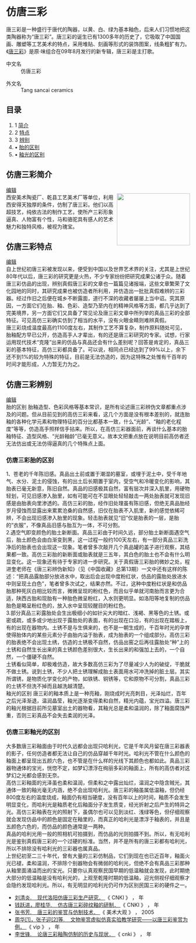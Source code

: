 <h1>仿唐三彩</h1>
<div class="para" label-module="para">唐三彩是一种盛行于唐代的陶器，以黄、白、绿为基本釉色，后来人们习惯地把这类陶器称为“唐三彩”。唐三彩的诞生已有1300多年的历史了，它吸取了中国国画、雕塑等工艺美术的特点，采用堆贴、刻画等形式的装饰图案，线条粗犷有力。《<a target="_blank" href="/item/%E5%94%90%E4%B8%89%E5%BD%A9/466" data-lemmaid="466">唐三彩</a>》是原·味组合在09年8月发行的新专辑，唐三彩是主打歌。</div>
<div class="configModuleBanner">
</div><div class="basic-info cmn-clearfix">
<dl class="basicInfo-block basicInfo-left">
<dt class="basicInfo-item name">中文名</dt>
<dd class="basicInfo-item value">
仿唐三彩
</dd>
</dl><dl class="basicInfo-block basicInfo-right">
<dt class="basicInfo-item name">外文名</dt>
<dd class="basicInfo-item value">
Tang sancai ceramics
</dd>
</dl></div>
<div class="lemmaWgt-lemmaCatalog">
<div class="lemma-catalog">
<h2 class="block-title">目录</h2>
<div class="catalog-list column-1">
<ol>
<li class="level1">
<span class="index">1</span>
<span class="text"><a href="#1">简介</a></span>
</li>
<li class="level1">
<span class="index">2</span>
<span class="text"><a href="#2">特点</a></span>
</li>
<li class="level1">
<span class="index">3</span>
<span class="text"><a href="#3">辨别</a></span>
</li>
<li class="level2">
<span class="index">▪</span>
<span class="text"><a href="#3_1">胎的区别</a></span>
</li>
<li class="level2">
<span class="index">▪</span>
<span class="text"><a href="#3_2">釉光的区别</a></span>
</li>
</ol>

<div class="anchor-list">
<a name="1" class="lemma-anchor para-title"></a>
<a name="sub6106355_1" class="lemma-anchor "></a>
<a name="简介" class="lemma-anchor "></a>
</div><div class="para-title level-2" label-module="para-title">
<h2 class="title-text"><span class="title-prefix">仿唐三彩</span>简介</h2>
<a class="edit-icon j-edit-link" data-edit-dl="1" href="javascript:;" style="display: block;"><em class="cmn-icon wiki-lemma-icons wiki-lemma-icons_edit-lemma"></em>编辑</a>
</div>
<div class="para" label-module="para"><div class="lemma-picture text-pic layout-right" style="width:200px; float: right;">
<a class="image-link" nslog-type="9317" href="/pic/%E4%BB%BF%E5%94%90%E4%B8%89%E5%BD%A9/8880930/0/e824b899a9014c08fcc197d8087b02087af4f4d1?fr=lemma&amp;ct=single" target="_blank" title="" style="width:200px;height:142px;">
<img class="" src="https://gss2.bdstatic.com/9fo3dSag_xI4khGkpoWK1HF6hhy/baike/s%3D220/sign=3f8c5b5e71f082022992963d7bfafb8a/e824b899a9014c08fcc197d8087b02087af4f4d1.jpg" alt="" style="width:200px;height:142px;">
</a>
</div></div>
<div class="para" label-module="para">西安美术陶瓷厂、乾县工艺美术厂等单位，利用西安得天独厚的条件，仿制了唐三彩。他们以高超技艺，纯依古法的制作工艺，使所产三彩形象逼真、人物富有个性，马和骆驼具有感人的艺术魅力和独特风格，被视为瑰宝。</div><div class="anchor-list">
<a name="2" class="lemma-anchor para-title"></a>
<a name="sub6106355_2" class="lemma-anchor "></a>
<a name="特点" class="lemma-anchor "></a>
</div><div class="para-title level-2" label-module="para-title">
<h2 class="title-text"><span class="title-prefix">仿唐三彩</span>特点</h2>
<a class="edit-icon j-edit-link" data-edit-dl="2" href="javascript:;" style="display: block;"><em class="cmn-icon wiki-lemma-icons wiki-lemma-icons_edit-lemma"></em>编辑</a>
</div>
<div class="para" label-module="para">自上世纪初唐三彩被发现以来，便受到中国以及世界艺术界的关注，尤其是上世纪80年代以后，唐三彩的研究更是火热，不少专家纷纷把研究成果公诸于众。随着唐三彩仿品的出现，辨别真假唐三彩的文章也一篇篇见诸报端，这些文章繁荣了文化园地的同时，其研究成果也被仿造者所利用，并仿造出一批批真假难辨的三彩器。经过作旧之后便在城乡不断露面，道行不深的收藏者屡屡上当中诏。究其原因，一方面它们在胎、釉、色彩、造型乃至内在的精神风格等方面，都几乎达到了完美境界，另一方面它们又具备了常见论及唐三彩文章中所列举的真品三彩的全部特征。可见高仿三彩确实仿到了相当的水平，没有火眼金睛则难辨真假。</div>
<div class="para" label-module="para">唐三彩烧成温度最高约1100度左右，其制作工艺不算复杂，制作原料随处可见，胎釉配方早已公开，仿造高手人才辈出，有的还是唐三彩研究的专家。试想，行家运用现代技术“克隆”出来的仿品与真品还会有什么差别呢？回答是肯定的，真品三彩的基本特征，高仿三彩都具备了。可以说，相同点已经达到了99%以上，余下还不到1%的较为特殊的特征，目前是无法仿造的，因为这特殊之处惟有千百年的时间才能形成，人力暂无力为之。</div><div class="anchor-list">
<a name="3" class="lemma-anchor para-title"></a>
<a name="sub6106355_3" class="lemma-anchor "></a>
<a name="辨别" class="lemma-anchor "></a>
</div><div class="para-title level-2" label-module="para-title">
<h2 class="title-text"><span class="title-prefix">仿唐三彩</span>辨别</h2>
<a class="edit-icon j-edit-link" data-edit-dl="3" href="javascript:;" style="display: block;"><em class="cmn-icon wiki-lemma-icons wiki-lemma-icons_edit-lemma"></em>编辑</a>
</div>
<div class="para" label-module="para">胎的区别 胎釉造型、色彩风格等基本常识，是所有论述唐三彩辨伪文章都重点涉及的问题。但从目前见到的高仿三彩来看，这几个方面是没有根本差别的，就连胎釉的各种化学元素和物理特征的百分比都基本一致，什么“光龄”、“釉的老化程度”等等，仿造高手照样信手拈来。所以，在高仿三彩器面前，再谈什么基本的胎釉特征、造型风格、“光龄釉龄”已毫无意义。故本文把重点放在说明目前高仿者还无法仿出或无法仿得逼真的几个特殊点上面。</div><div class="anchor-list">
<a name="3_1" class="lemma-anchor para-title"></a>
<a name="sub6106355_3_1" class="lemma-anchor "></a>
<a name="胎的区别" class="lemma-anchor "></a>
<a name="3-1" class="lemma-anchor "></a>
</div><div class="para-title level-3" label-module="para-title">
<h3 class="title-text"><span class="title-prefix">仿唐三彩</span>胎的区别</h3>
</div>
<div class="para" label-module="para">1、苍老的千年陈旧感。真品出土前或置于潮湿的墓室，或埋于泥土中，受千年地气、水分、泥土的侵蚀，有的出土后长期置于室内，受空气和冷暖变化的影响，其胎表已毫无新意，陈旧自然。真品的旧感极其自然，富有层次并深入肌里，用硬物轻划，可见旧感渗入胎里，如有可能可在不显眼处轻轻敲击一两处胎表就可发现旧感是由胎表向里渗透的。高仿三彩的胎，经作旧处理虽有陈旧感，但绝无真品胎经岁月侵蚀而显露出来累累沧桑的自然感，旧仅在胎表不入肌里，新的感觉依稀可辨，不会出现旧感渗入胎里的现象。轻击胎表就见“旧”仅是胎表的一层，是胎的“衣服”，不像真品旧感与胎互为一体，不可分割。</div>
<div class="para" label-module="para">2.遇空气即变颜色的胎土新断面。真品三彩由于时间久远，部分胎土新断面遇空气后，胎土颜色会由白渐变到黑，这一过程一般约100天左右，有一部分真品三彩洗净后的胎表也会出现这一现象。笔者曾多次敲开几个真品罐的盖子进行观察，其结果都一致。高仿三彩胎的新断面或胎表就是三五年，其白色的胎土也不会有什么明显变化。这一现象还有待于专家的进一步研究。关于真假唐三彩胎的微妙之处，程进奎老师在《唐三彩辨伪新知》（见《中国收藏》总第13期）一文中还有这样的陈述：“把真品露胎部分放进水中，取出后会出现中度粉红状，仿品的露胎处放进水中则呈现土白色”，笔者曾多次试之，结果亦然。不过，这种中度粉红状是和仿品胎那种死灰白相比较而言，微微呈现的粉红色，而且似乎单就河南胎而言更为合适，陕西古胎和现胎有一种胎色微呈粉红，入水则更明显。如洛阳等地复制的仿品胎色是略呈粉红色的，放入水中呈现较醒目的粉红色。</div>
<div class="para" label-module="para">3.部分真品三彩露胎处会生出极细小的如针尖大的暗红、浅褐、黑等色的土锈。或密或疏，或多或少地出现于露胎处的表面，有的出现在口沿，有的出现在踏板上，有的出现在器物内。土锈不是与生俱来的，也不是一朝生成的，千百年时光的孕育使得胎体内的某些元素分子由胎内溢于胎表，成为胎表的一个组成部分。高仿三彩的胎表绝不会出现土绣，仿造的土锈极不自然，仿品出窑之后再往露胎处“种”上的土锈和自然生长出来的真土锈颜色差别很大，生长出来的和强加上去的，一个自然，一个僵硬不自然。</div>
<div class="para" label-module="para">土锈看似简单，却极难仿造，故大多数高仿三彩为了尽量减少人为的破绽，干脆就不做土锈。说到土锈，不少人把土锈理解成胎土表面用水可冲洗掉的脏土层。其实所谓锈，是物质化学变化的产物，如铁锈、铜锈等，它和原物不可分割，真品三彩的土锈不但洗不掉而且越洗越清楚。</div>
<div class="para" label-module="para">釉光的区别 唐三彩的釉本质上是一种亮釉，刚烧成时光亮刺目，光泽灿烂，百年之后光泽渐退，温润晶莹，釉光逐渐变得柔和自然，精光内蕴，宝光四溢。唐三彩的釉光根据目前所见墓室出土的器物看，其釉光总是柔和温润的，除了釉面腐蚀严重，否则三彩真品不会失去柔润的光泽。</div><div class="anchor-list">
<a name="3_2" class="lemma-anchor para-title"></a>
<a name="sub6106355_3_2" class="lemma-anchor "></a>
<a name="釉光的区别" class="lemma-anchor "></a>
<a name="3-2" class="lemma-anchor "></a>
</div><div class="para-title level-3" label-module="para-title">
<h3 class="title-text"><span class="title-prefix">仿唐三彩</span>釉光的区别</h3>
</div>
<div class="para" label-module="para">大多数唐三彩釉面由于时代久远都会出现只哈利光，它是千年风月留在唐三彩器表的影子，任何仿造者都无法让自己的仿品穿越千年时光。哈利光不管在什么颜色的釉面上都呈现出五颜六色，也不管是在什么样的光线下其颜色也都如此。真品三彩器物通体的宝光，恍惚不定，如梦幻漂浮在绚丽多彩的釉面上，所有的高仿者对这梦幻之光都会感到无奈。</div>
<div class="para" label-module="para">高仿三彩釉面的光泽虽也柔和温润，但柔和之中露出灿烂，温润之中隐含贼光，其通体一致的釉光毫无内涵，绝不会出现哈利光。唐三彩的釉虽属低温釉，但仍经800度左右的温度烧成，釉面仍有相当硬度，没有百年以上的时间，釉质不会发生明显变化，而哈利光是釉质老化后釉面分子发生质变，经光折射之后产生的特异之光。高仿三彩釉表在光的照射下，虽偶尔也可以见到淡红、浅绿等色，但仔细观察就会发现仿品中的颜色是固定在釉里的，而真正的哈利光是漂浮于釉表的，并且是五颜色六色的，而仿品的颜色通常是一两种。</div>
<div class="para" label-module="para">真品的哈利光用一般的照相机可拍摄到，而仿品的光则拍摄不到。所以，有无哈利光是鉴别真假唐三彩的一个过硬的标准。当然，并不是所有的唐三彩都有哈利光，所以不排除没有哈利光的三彩器也属真品。</div>
<div class="para" label-module="para">上世纪初至二三十年代，曾有大量的三彩仿制品，它们到现在也已近百年，釉面火光已褪，柔和温润，不排除个别器物会有微弱的哈利光，但绝不会有真品三彩那种从釉里面涌溢而出的宝光。只要你认真观察民国早期的低温釉就会发现，此时期绝大部分的低温釉是没有哈利光的，上观至乾隆时期的低温釉，迎光侧视仔细观察才会隐约发现哈利光。所以，有无明显的哈利光仍可作为区别民国三彩的硬件之一。</div>
<ul class="sciencePaper-list">
<li class="sciencePaper-item" nslog-type="80200002">
<a href="https://xueshu.baidu.com/usercenter/paper/show?paperid=7fca8a9bf45a7e0eedde1ed30f77cd8c&amp;tn=SE_baiduxueshu_c1gjeupa&amp;ie=utf-8&amp;site=baike" target="_blank" class="text-link">
<span class="interrupt authors">刘清炎.</span>
<span class="interrupt punctuation">&nbsp;&nbsp;</span>
<span class="interrupt title">现代洛阳仿唐三彩生产研究．</span>
</a>
<span class="interrupt punctuation">《</span>
<span class="interrupt publishedAt">CNKI</span>
<span class="interrupt punctuation">》</span>
<span class="interrupt punctuation">，</span>
<span class="interrupt time">年</span>
</li>
<li class="sciencePaper-item" nslog-type="80200002">
<a href="https://xueshu.baidu.com/usercenter/paper/show?paperid=0fab0177f27b653ce4a0effab3f4f106&amp;tn=SE_baiduxueshu_c1gjeupa&amp;ie=utf-8&amp;site=baike" target="_blank" class="text-link">
<span class="interrupt authors">钱跃进，廖桂华.</span>
<span class="interrupt punctuation">&nbsp;&nbsp;</span>
<span class="interrupt title">仿古唐三彩碎纹釉的研制．</span>
</a>
<span class="interrupt punctuation">《</span>
<span class="interrupt publishedAt">CNKI</span>
<span class="interrupt punctuation">》</span>
<span class="interrupt punctuation">，</span>
<span class="interrupt time">年</span>
</li>
<li class="sciencePaper-item" nslog-type="80200002">
<a href="https://xueshu.baidu.com/usercenter/paper/show?paperid=7af0aedebef1858f1e5633723458c9dc&amp;tn=SE_baiduxueshu_c1gjeupa&amp;ie=utf-8&amp;site=baike" target="_blank" class="text-link">
<span class="interrupt authors">张书芳.</span>
<span class="interrupt punctuation">&nbsp;&nbsp;</span>
<span class="interrupt title">唐三彩的鉴赏与仿制技术．</span>
</a>
<span class="interrupt punctuation">《</span>
<span class="interrupt publishedAt">美术大观</span>
<span class="interrupt punctuation">》</span>
<span class="interrupt punctuation">，</span>
<span class="interrupt time">2005</span>
</li>
<li class="sciencePaper-item" nslog-type="80200002">
<a href="https://xueshu.baidu.com/usercenter/paper/show?paperid=1b2c12a808fc269e7d8ef4eb0cf69787&amp;tn=SE_baiduxueshu_c1gjeupa&amp;ie=utf-8&amp;site=baike" target="_blank" class="text-link">
<span class="interrupt authors">周华[1]，张子迎[2]等.</span>
<span class="interrupt punctuation">&nbsp;&nbsp;</span>
<span class="interrupt title">文物鉴赏虚拟仿真实验教学研究——以唐三彩鉴赏为例．</span>
</a>
<span class="interrupt punctuation">《</span>
<span class="interrupt publishedAt">vip</span>
<span class="interrupt punctuation">》</span>
<span class="interrupt punctuation">，</span>
<span class="interrupt time">年</span>
</li>
<li class="sciencePaper-item" nslog-type="80200002">
<a href="https://xueshu.baidu.com/usercenter/paper/show?paperid=1cfe54542edfe910f57dddc6c7d5ebd8&amp;tn=SE_baiduxueshu_c1gjeupa&amp;ie=utf-8&amp;site=baike" target="_blank" class="text-link">
<span class="interrupt authors">李世锋.</span>
<span class="interrupt punctuation">&nbsp;&nbsp;</span>
<span class="interrupt title">论唐三彩釉陶仿制的历史与现状．</span>
</a>
<span class="interrupt punctuation">《</span>
<span class="interrupt publishedAt">cnki</span>
<span class="interrupt punctuation">》</span>
<span class="interrupt punctuation">，</span>
<span class="interrupt time">年</span>
</li>
</ul>
